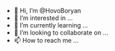 - 👋 Hi, I’m @HovoBoryan
- 👀 I’m interested in ...
- 🌱 I’m currently learning ...
- 💞️ I’m looking to collaborate on ...
- 📫 How to reach me ...

<!---
HovoBoryan/HovoBoryan is a ✨ special ✨ repository because its `README.md` (this file) appears on your GitHub profile.
You can click the Preview link to take a look at your changes.
--->

